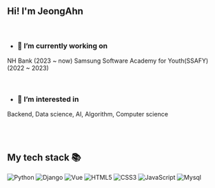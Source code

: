 ## Hi! I'm JeongAhn

<br>

- ### 🔭 I’m currently working on
NH Bank (2023 ~ now)
Samsung Software Academy for Youth(SSAFY) (2022 ~ 2023)
  
<br>

- ### 🌱 I’m interested in   
Backend, Data science, AI, Algorithm, Computer science


<br>
<br>

## My tech stack 📚

![Python](https://img.shields.io/badge/python-3776AB?style=for-the-badge&logo=python&logoColor=white)
![Django](https://img.shields.io/badge/Django-46a2f1?style=for-the-badge&logo=django&logoColor=white)
![Vue](https://img.shields.io/badge/Vuejs-43853d?style=for-the-badge&logo=vue.js&logoColor=white)
![HTML5](https://img.shields.io/badge/-HTML5-F05032?style=for-the-badge&logo=html5&logoColor=ffffff)
![CSS3](https://img.shields.io/badge/-CSS3-007ACC?style=for-the-badge&logo=css3)
![JavaScript](https://img.shields.io/badge/-JavaScript-%23F7DF1C?style=for-the-badge&logo=javascript&logoColor=000000&labelColor=%23F7DF1C&color=%23FFCE5A)
![Mysql](https://img.shields.io/badge/Mysql-lightgrey?style=for-the-badge&logo=mysql&logoColor=white)

<!--
**yoojeongahn/yoojeongahn** is a ✨ _special_ ✨ repository because its `README.md` (this file) appears on your GitHub profile.

https://img.shields.io/badge/표시할이름-색상?style=for-the-badge&logo=기술스택아이콘&logoColor=white
https://img.shields.io/badge/Mysql-lightgrey?style=for-the-badge&logo=mysqllogoColor=white

Here are some ideas to get you started:

- 🔭 I’m currently working on ...
- 🌱 I’m currently learning ...
- 👯 I’m looking to collaborate on ...
- 🤔 I’m looking for help with ...
- 💬 Ask me about ...
- 📫 How to reach me: ...
- 😄 Pronouns: ...
- ⚡ Fun fact: ...
-->
